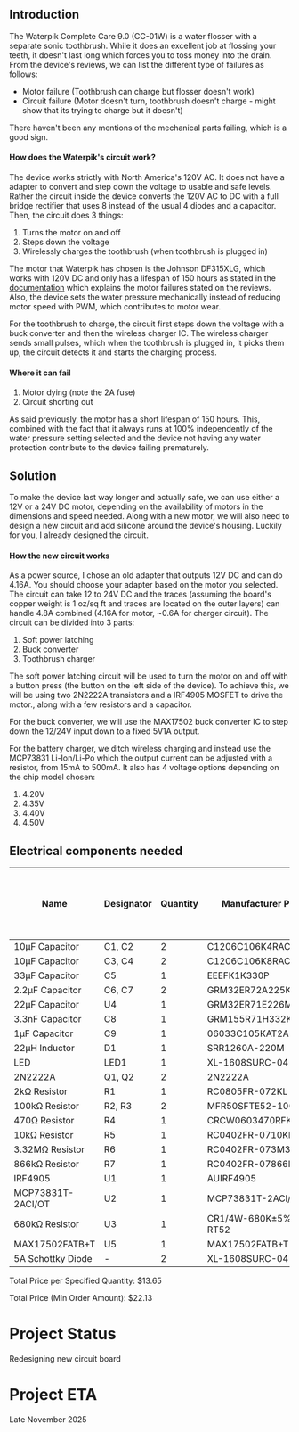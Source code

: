 ## Introduction

The Waterpik Complete Care 9.0 (CC-01W) is a water flosser with a separate sonic toothbrush. While it does an excellent job at flossing your teeth, it doesn't last long which forces you to toss money into the drain. From the device's reviews, we can list the different type of failures as follows:
- Motor failure (Toothbrush can charge but flosser doesn't work)
- Circuit failure (Motor doesn't turn, toothbrush doesn't charge - might show that its trying to charge but it doesn't)

There haven't been any mentions of the mechanical parts failing, which is a good sign.

#### How does the Waterpik's circuit work?
The device works strictly with North America's 120V AC. It does not have a adapter to convert and step down the voltage to usable and safe levels. Rather the circuit inside the device converts the 120V AC to DC with a full bridge rectifier that uses 8 instead of the usual 4 diodes and a capacitor. Then, the circuit does 3 things:
1. Turns the motor on and off
2. Steps down the voltage
3. Wirelessly charges the toothbrush (when toothbrush is plugged in)

The motor that Waterpik has chosen is the Johnson DF315XLG, which works with 120V DC and only has a lifespan of 150 hours as stated in the [documentation](https://www.effebibo.it/wp-content/uploads/2019/03/Series_High%20Voltage%20DC%20Motors_Metric.pdf) which explains the motor failures stated on the reviews. Also, the device sets the water pressure mechanically instead of reducing motor speed with PWM, which contributes to motor wear. 

For the toothbrush to charge, the circuit first steps down the voltage with a buck converter and then the wireless charger IC. The wireless charger sends small pulses, which when the toothbrush is plugged in, it picks them up, the circuit detects it and starts the charging process.

#### Where it can fail
1. Motor dying (note the 2A fuse)
3. Circuit shorting out

As said previously, the motor has a short lifespan of 150 hours. This, combined with the fact that it always runs at 100% independently of the water pressure setting selected and the device not having any water protection contribute to the device failing prematurely.

## Solution

To make the device last way longer and actually safe, we can use either a 12V or a 24V DC motor, depending on the availability of motors in the dimensions and speed needed. Along with a new motor, we will also need to design a new circuit and add silicone around the device's housing.
Luckily for you, I already designed the circuit.

#### How the new circuit works
As a power source, I chose an old adapter that outputs 12V DC and can do 4.16A. You should choose your adapter based on the motor you selected. The circuit can take 12 to 24V DC and the traces (assuming the board's copper weight is 1 oz/sq ft and traces are located on the outer layers) can handle 4.8A combined (4.16A for motor, ~0.6A for charger circuit). The circuit can be divided into 3 parts:

1. Soft power latching
2. Buck converter
3. Toothbrush charger

The soft power latching circuit will be used to turn the motor on and off with a button press (the button on the left side of the device). To achieve this, we will be using two 2N2222A transistors and a IRF4905 MOSFET to drive the motor., along with a few resistors and a capacitor.

For the buck converter, we will use the MAX17502 buck converter IC to step down the 12/24V input down to a fixed 5V1A output.

For the battery charger, we ditch wireless charging and instead use the MCP73831 Li-Ion/Li-Po which the output current can be adjusted with a resistor, from 15mA to 500mA. It also has 4 voltage options depending on the chip model chosen:
1. 4.20V
2. 4.35V
3. 4.40V
4. 4.50V

<!-- START COMPONENTS SECTION -->
## Electrical components needed

| Name | Designator | Quantity | Manufacturer Part | Supplier | Supplier Part | Price per Unit (USD) | Price per Specified Quantity (USD) | Total Price (Min Order Amount) (USD) |
| --- | --- | --- | --- | --- | --- | --- | --- | --- |
| 10µF Capacitor | C1, C2 | 2 | C1206C106K4RACAUTO | LCSC | C141190 | 0.1273 | 0.2546 | 0.6365 |
| 10µF Capacitor | C3, C4 | 2 | C1206C106K8RAC7800 | LCSC | C600021 | 0.1448 | 0.2896 | 0.7240 |
| 33µF Capacitor | C5 | 1 | EEEFK1K330P | LCSC | C128461 | 0.3418 | 0.3418 | 1.7090 |
| 2.2µF Capacitor | C6, C7 | 2 | GRM32ER72A225KA35L | LCSC | C86054 | 0.1494 | 0.2988 | 0.7470 |
| 22µF Capacitor | U4 | 1 | GRM32ER71E226ME15K | LCSC | C2167828 | 0.3493 | 0.3493 | 1.7465 |
| 3.3nF Capacitor | C8 | 1 | GRM155R71H332KA01D | LCSC | C85963 | 0.0031 | 0.0031 | 0.3100 |
| 1µF Capacitor | C9 | 1 | 06033C105KAT2A | LCSC | C597116 | 0.02 | 0.02 | 1.0000 |
| 22µH Inductor | D1 | 1 | SRR1260A-220M | LCSC | C3224283 | 0.8671 | 0.8671 | 0.8671 |
| LED | LED1 | 1 | XL-1608SURC-04 | LCSC | C965798 | 0.0047 | 0.0047 | 0.4700 |
| 2N2222A | Q1, Q2 | 2 | 2N2222A | LCSC | C358533 | 0.0199 | 0.0398 | 0.3980 |
| 2kΩ Resistor | R1 | 1 | RC0805FR-072KL | LCSC | C114572 | 0.0021 | 0.0021 | 0.2100 |
| 100kΩ Resistor | R2, R3 | 2 | MFR50SFTE52-100K | LCSC | C173137 | 0.0192 | 0.0384 | 0.9600 |
| 470Ω Resistor | R4 | 1 | CRCW0603470RFKEA | LCSC | C844786 | 0.0055 | 0.0055 | 0.5500 |
| 10kΩ Resistor | R5 | 1 | RC0402FR-0710KL | LCSC | C60490 | 0.0006 | 0.0006 | 0.0600 |
| 3.32MΩ Resistor | R6 | 1 | RC0402FR-073M32L | LCSC | C477691 | 0.0006 | 0.0006 | 0.0600 |
| 866kΩ Resistor | R7 | 1 | RC0402FR-07866KL | LCSC | C137931 | 0.0006 | 0.0006 | 0.0600 |
| IRF4905 | U1 | 1 | AUIRF4905 | LCSC | C533263 | 7.9385 | 7.9385 | 7.9385 |
| MCP73831T-2ACI/OT | U2 | 1 | MCP73831T-2ACI/OT | LCSC | C424093 | 1.0838 | 1.0838 | 1.0838 |
| 680kΩ Resistor | U3 | 1 | CR1/4W-680K±5%-RT52 | LCSC | C2896880 | 0.0042 | 0.0042 | 0.2100 |
| MAX17502FATB+T | U5 | 1 | MAX17502FATB+T | LCSC | C559500 | 1.9261 | 1.9261 | 1.9261 |
| 5A Schottky Diode | - | 2 | XL-1608SURC-04 | LCSC | C7503125 | 0.0926 | 0.1852 | 0.4630 |

Total Price per Specified Quantity: $13.65

Total Price (Min Order Amount): $22.13

<!-- END COMPONENTS SECTION -->

# Project Status
Redesigning new circuit board

# Project ETA 
Late November 2025

